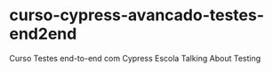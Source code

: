 # curso-cypress-avancado-testes-end2end
Curso Testes end-to-end com Cypress Escola Talking About Testing
